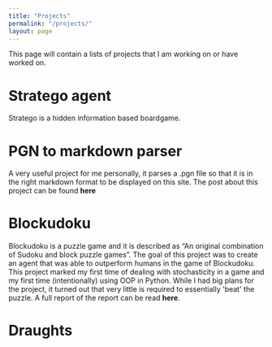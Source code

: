 ```yaml
---
title: "Projects"
permalink: "/projects/"
layout: page
---
```


This page will contain a lists of projects that I am working on or have worked on.

# Stratego agent
Stratego is a hidden information based boardgame. 

# PGN to markdown parser
A very useful project for me personally, it parses a .pgn file so that it is in the right markdown format to be displayed on this site. The post about this project can be found **here**

# Blockudoku
Blockudoku is a puzzle game and it is described as “An original combination of Sudoku and block puzzle games”. The goal of this project was to create an agent that was able to outperform humans in the game of Blockudoku. This project marked my first time of dealing with stochasticity in a game and my first time (intentionally) using OOP in Python.
While I had big plans for the project, it turned out that very little is required to essentially 'beat' the puzzle. A full report of the report can be read **here**.

# Draughts
